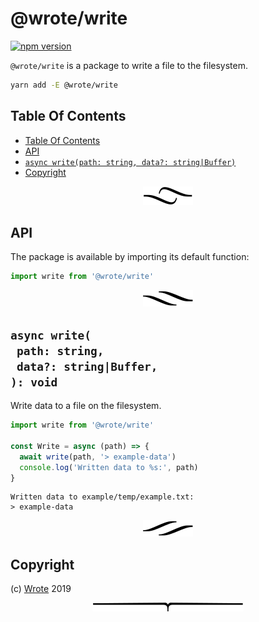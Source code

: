 # @wrote/write

[![npm version](https://badge.fury.io/js/%40wrote%2Fwrite.svg)](https://npmjs.org/package/@wrote/write)

`@wrote/write` is a package to write a file to the filesystem.

```sh
yarn add -E @wrote/write
```

## Table Of Contents

- [Table Of Contents](#table-of-contents)
- [API](#api)
- [`async write(path: string, data?: string|Buffer)`](#async-writepath-stringdata-stringbuffer-void)
- [Copyright](#copyright)

<p align="center"><a href="#table-of-contents"><img src=".documentary/section-breaks/0.svg?sanitize=true"></a></p>

## API

The package is available by importing its default function:

```js
import write from '@wrote/write'
```

<p align="center"><a href="#table-of-contents"><img src=".documentary/section-breaks/1.svg?sanitize=true"></a></p>

## `async write(`<br/>&nbsp;&nbsp;`path: string,`<br/>&nbsp;&nbsp;`data?: string|Buffer,`<br/>`): void`

Write data to a file on the filesystem.

```js
import write from '@wrote/write'

const Write = async (path) => {
  await write(path, '> example-data')
  console.log('Written data to %s:', path)
}
```
```
Written data to example/temp/example.txt:
> example-data
```

<p align="center"><a href="#table-of-contents"><img src=".documentary/section-breaks/2.svg?sanitize=true"></a></p>

## Copyright

(c) [Wrote][1] 2019

[1]: https://wrote.cc

<p align="center"><a href="#table-of-contents"><img src=".documentary/section-breaks/-1.svg?sanitize=true"></a></p>